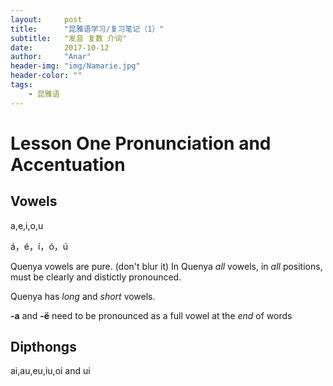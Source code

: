 ```yaml
---
layout:     post
title:      "昆雅语学习/复习笔记（1）"
subtitle:   "发音 复数 介词"
date:       2017-10-12
author:     "Anar"
header-img: "img/Namarie.jpg"
header-color: ""
tags:
    - 昆雅语
---
```

# Lesson One Pronunciation and Accentuation
## Vowels

a,e,i,o,u

á，é，í，ó，ú

Quenya vowels are pure. (don't blur it) In Quenya *all* vowels, in *all* positions, must be clearly and distictly pronounced.

Quenya has *long* and *short* vowels.

**-a** and **-ë** need to be pronounced as a full vowel at the *end* of words

## Dipthongs
ai,au,eu,iu,oi and ui
